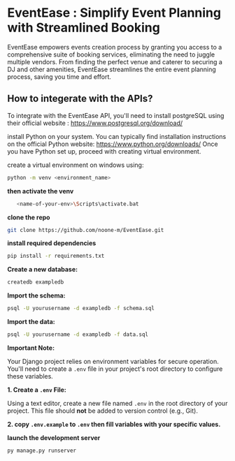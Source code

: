 # EventEase : Simplify Event Planning with Streamlined Booking
EventEase empowers events creation process by granting you access to a comprehensive suite of booking services, eliminating the need to juggle multiple vendors. From finding the perfect venue and caterer to securing a DJ and other amenities, EventEase streamlines the entire event planning process, saving you time and effort.
## How to integerate with the APIs?

To integrate with the EventEase API, you'll need to install postgreSQL using their official website : https://www.postgresql.org/download/

install Python on your system. You can typically find installation instructions on the official Python website: https://www.python.org/downloads/
Once you have Python set up, proceed with creating virtual environment.

create a virtual environment on windows using:
```bash
python -m venv <environment_name>
```
**then activate the venv**
```bash
   <name-of-your-env>\Scripts\activate.bat
```
**clone the repo**
```bash
git clone https://github.com/noone-m/EventEase.git
```

**install required dependencies**
```bash
pip install -r requirements.txt
```
**Create a new database:**
```bash
createdb exampledb
```

**Import the schema:**
```bash
psql -U yourusername -d exampledb -f schema.sql
```
**Import the data:**
```bash
psql -U yourusername -d exampledb -f data.sql
```

**Important Note:** 

Your Django project relies on environment variables for secure operation. You'll need to create a `.env` file in your project's root directory to configure these variables.

**1. Create a `.env` File:**

Using a text editor, create a new file named `.env` in the root directory of your project. This file should **not** be added to version control (e.g., Git).

**2. copy `.env.example` to `.env` then fill variables with your specific values.**

**launch the development server** 
```bash
py manage.py runserver
```
